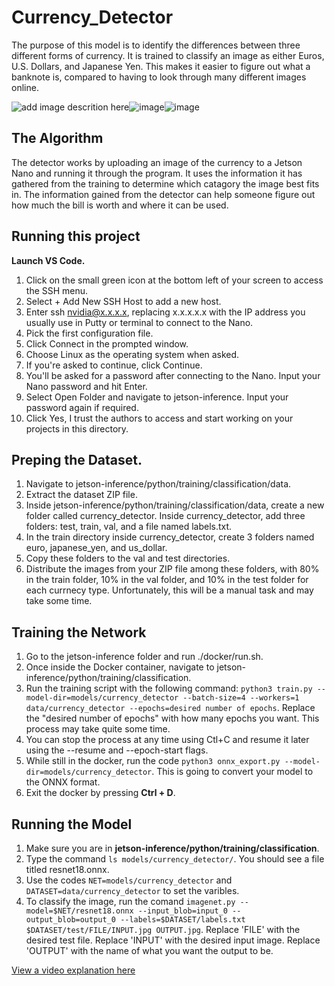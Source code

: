 # Currency_Detector

The purpose of this model is to identify the differences between three different forms of currency. It is trained to classify an image as either Euros, U.S. Dollars, and Japanese Yen. This makes it easier to figure out what a banknote is, compared to having to look through many different images online.

![add image descrition here](https://i.imgur.com/Z4jsNOu.jpg)![image](https://i.imgur.com/HxQXFX7.jpg)![image](https://i.imgur.com/vSjUgzI.jpg)

## The Algorithm

The detector works by uploading an image of the currency to a Jetson Nano and running it through the program. It uses the information it has gathered from the training to determine which catagory the image best fits in. The information gained from the detector can help someone figure out how much the bill is worth and where it can be used. 
## Running this project
**Launch VS Code.**

1. Click on the small green icon at the bottom left of your screen to access the SSH menu.
2. Select + Add New SSH Host to add a new host.
3. Enter ssh nvidia@x.x.x.x, replacing x.x.x.x.x with the IP address you usually use in Putty or terminal to connect to the Nano.
4. Pick the first configuration file.
5. Click Connect in the prompted window.
6. Choose Linux as the operating system when asked.
7. If you're asked to continue, click Continue.
8. You'll be asked for a password after connecting to the Nano. Input your Nano password and hit Enter.
9. Select Open Folder and navigate to jetson-inference. Input your password again if required.
10. Click Yes, I trust the authors to access and start working on your projects in this directory.

## Preping the Dataset.

1. Navigate to jetson-inference/python/training/classification/data.
2. Extract the dataset ZIP file.
3. Inside jetson-inference/python/training/classification/data, create a new folder called currency_detector. Inside currency_detector, add three folders: test, train, val, and a file named labels.txt.
5. In the train directory inside currency_detector, create 3 folders named euro, japanese_yen, and us_dollar.
6. Copy these folders to the val and test directories.
7. Distribute the images from your ZIP file among these folders, with 80% in the train folder, 10% in the val folder, and 10% in the test folder for each currnecy type. Unfortunately, this will be a manual task and may take some time.

## Training the Network

1. Go to the jetson-inference folder and run ./docker/run.sh.
2. Once inside the Docker container, navigate to jetson-inference/python/training/classification.
3. Run the training script with the following command: `python3 train.py --model-dir=models/currency_detector --batch-size=4 --workers=1 data/currency_detector --epochs=desired number of epochs`. Replace the "desired number of epochs" with how many epochs you want. This process may take quite some time.
4. You can stop the process at any time using Ctl+C and resume it later using the --resume and --epoch-start flags.
5. While still in the docker, run the code `python3 onnx_export.py --model-dir=models/currency_detector`. This is going to convert your model to the ONNX format.
6. Exit the docker by pressing **Ctrl + D**.

## Running the Model

1. Make sure you are in **jetson-inference/python/training/classification**.
2. Type the command `ls models/currency_detector/`. You should see a file titled resnet18.onnx.
3. Use the codes `NET=models/currency_detector` and `DATASET=data/currency_detector` to set the varibles.
4. To classify the image, run the comand `imagenet.py --model=$NET/resnet18.onnx --input_blob=input_0 --output_blob=output_0 --labels=$DATASET/labels.txt $DATASET/test/FILE/INPUT.jpg OUTPUT.jpg`. Replace 'FILE' with the desired test file. Replace 'INPUT' with the desired input image. Replace 'OUTPUT' with the name of what you want the output to be.


[View a video explanation here](https://www.youtube.com/watch?v=raq6QqIdmKU&t=210s&ab_channel=AspenGrometer)

